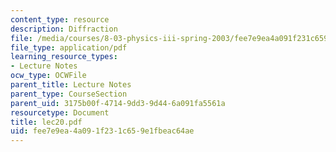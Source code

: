```yaml
---
content_type: resource
description: Diffraction
file: /media/courses/8-03-physics-iii-spring-2003/fee7e9ea4a091f231c659e1fbeac64ae_lec20.pdf
file_type: application/pdf
learning_resource_types:
- Lecture Notes
ocw_type: OCWFile
parent_title: Lecture Notes
parent_type: CourseSection
parent_uid: 3175b00f-4714-9dd3-9d44-6a091fa5561a
resourcetype: Document
title: lec20.pdf
uid: fee7e9ea-4a09-1f23-1c65-9e1fbeac64ae
---
```

